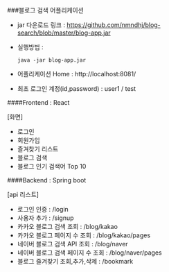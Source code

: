 ###블로그 검색 어플리케이션 
- jar 다운로드 링크 : https://github.com/nmndhj/blog-search/blob/master/blog-app.jar 
- 실행방법 :
    ```shell
    java -jar blog-app.jar 
    ```
- 어플리케이션 Home : http://localhost:8081/

- 최초 로그인 계정(id,password) : user1 / test 


####Frontend : React

[화면]
- 로그인
- 회원가입 
- 즐겨찾기 리스트 
- 블로그 검색
- 블로그 인기 검색어 Top 10 

####Backend : Spring boot 

[api 리스트]

- 로그인 인증 : /login
- 사용자 추가 : /signup
- 카카오 블로그 검색 조회 : /blog/kakao
- 카카오 블로그 페이지 수 조회 : /blog/kakao/pages
- 네이버 블로그 검색 API 조회 : /blog/naver
- 네이버 블로그 검색 페이지 수 조회 : /blog/naver/pages
- 블로그 즐겨찾기 조회,추가,삭제 : /bookmark 


